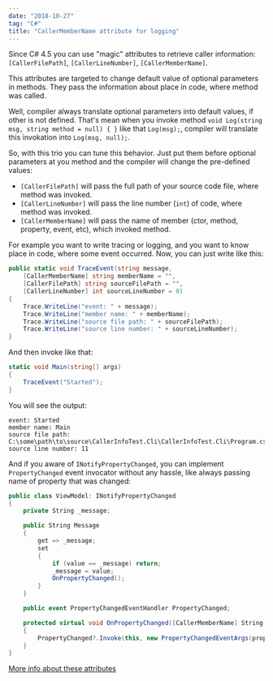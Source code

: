 ```yaml
---
date: "2018-10-27"
tag: "C#"
title: "CallerMemberName attribute for logging"
---
```


Since C# 4.5 you can use "magic" attributes to retrieve caller information: `[CallerFilePath]`, `[CallerLineNumber]`, `[CallerMemberName]`.

This attributes are targeted to change default value of optional parameters in methods. They pass the information about place in code, where method was called. 

Well, compiler always translate optional parameters into default values, if other is not defined. That's mean when you invoke method `void Log(string msg, string method = null) { }` like that `Log(msg);`, compiler will translate this invokation into `Log(msg, null);`.

So, with this trio you can tune this behavior. Just put them before optional parameters at you method and the compiler will change the pre-defined values:
- `[CallerFilePath]` will pass the full path of your source code file, where method was invoked.
- `[CallerLineNumber]` will pass the line number (`int`)  of code, where method was invoked.
- `[CallerMemberName]` will pass the name of member (ctor, method, property, event, etc), which invoked method.

For example you want to write tracing or logging, and you want to know place in code, where some event occurred.
Now, you can just write like this:
```csharp
public static void TraceEvent(string message,
    [CallerMemberName] string memberName = "",
    [CallerFilePath] string sourceFilePath = "",
    [CallerLineNumber] int sourceLineNumber = 0)
{
    Trace.WriteLine("event: " + message);
    Trace.WriteLine("member name: " + memberName);
    Trace.WriteLine("source file path: " + sourceFilePath);
    Trace.WriteLine("source line number: " + sourceLineNumber);
}
```

And then invoke like that:
```csharp
static void Main(string[] args)
{
    TraceEvent("Started");
}
```

You will see the output:
```
event: Started
member name: Main
source file path: C:\some\path\to\source\CallerInfoTest.Cli\CallerInfoTest.Cli\Program.cs
source line number: 11
```

And if you aware of `INotifyPropertyChanged`, you can implement `PropertyChanged` 
event invocator without any hassle, like always passing name of property that was changed:
```csharp
public class ViewModel: INotifyPropertyChanged
{
    private String _message;

    public String Message
    {
        get => _message;
        set
        {
            if (value == _message) return;
            _message = value;
            OnPropertyChanged();
        }
    }

    public event PropertyChangedEventHandler PropertyChanged;

    protected virtual void OnPropertyChanged([CallerMemberName] String propertyName = null)
    {
        PropertyChanged?.Invoke(this, new PropertyChangedEventArgs(propertyName));
    }
}
```

[More info about these attributes](https://docs.microsoft.com/ru-ru/dotnet/csharp/programming-guide/concepts/caller-information)